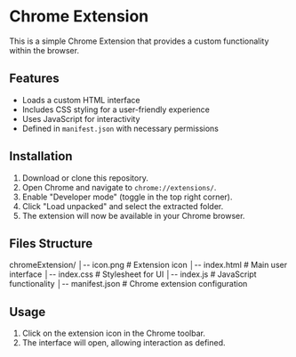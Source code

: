 # Chrome Extension

This is a simple Chrome Extension that provides a custom functionality within the browser.

## Features
- Loads a custom HTML interface
- Includes CSS styling for a user-friendly experience
- Uses JavaScript for interactivity
- Defined in `manifest.json` with necessary permissions

## Installation
1. Download or clone this repository.
2. Open Chrome and navigate to `chrome://extensions/`.
3. Enable "Developer mode" (toggle in the top right corner).
4. Click "Load unpacked" and select the extracted folder.
5. The extension will now be available in your Chrome browser.

## Files Structure
chromeExtension/ 
│-- icon.png # Extension icon 
│-- index.html # Main user interface 
│-- index.css # Stylesheet for UI 
│-- index.js # JavaScript functionality 
│-- manifest.json # Chrome extension configuration

## Usage
1. Click on the extension icon in the Chrome toolbar.
2. The interface will open, allowing interaction as defined.

